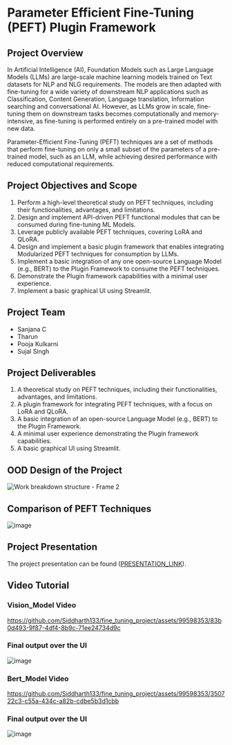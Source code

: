 # Parameter Efficient Fine-Tuning (PEFT) Plugin Framework

## Project Overview

In Artificial Intelligence (AI), Foundation Models such as Large Language Models (LLMs) are large-scale machine learning models trained on Text datasets for NLP and NLG requirements. The models are then adapted with fine-tuning for a wide variety of downstream NLP applications such as Classification, Content Generation, Language translation, Information searching and conversational AI. However, as LLMs grow in scale, fine-tuning them on downstream tasks becomes computationally and memory-intensive, as fine-tuning is performed entirely on a pre-trained model with new data.

Parameter-Efficient Fine-Tuning (PEFT) techniques are a set of methods that perform fine-tuning on only a small subset of the parameters of a pre-trained model, such as an LLM, while achieving desired performance with reduced computational requirements.

## Project Objectives and Scope

1. Perform a high-level theoretical study on PEFT techniques, including their functionalities, advantages, and limitations.
2. Design and implement API-driven PEFT functional modules that can be consumed during fine-tuning ML Models.
3. Leverage publicly available PEFT techniques, covering LoRA and QLoRA.
4. Design and implement a basic plugin framework that enables integrating Modularized PEFT techniques for consumption by LLMs.
5. Implement a basic integration of any one open-source Language Model (e.g., BERT) to the Plugin Framework to consume the PEFT techniques.
6. Demonstrate the Plugin framework capabilities with a minimal user experience.
7. Implement a basic graphical UI using Streamlit.

## Project Team

- Sanjana C
- Tharun
- Pooja Kulkarni
- Sujal Singh


## Project Deliverables

1. A theoretical study on PEFT techniques, including their functionalities, advantages, and limitations.
2. A plugin framework for integrating PEFT techniques, with a focus on LoRA and QLoRA.
3. A basic integration of an open-source Language Model (e.g., BERT) to the Plugin Framework.
4. A minimal user experience demonstrating the Plugin framework capabilities.
5. A basic graphical UI using Streamlit.

## OOD Design of the Project
![Work breakdown structure - Frame 2](https://github.com/Siddharth133/fine_tuning_project/assets/99598353/8248650f-0197-4b43-89c6-1a1a1d702cec)

## Comparison of PEFT Techniques

![image](https://github.com/Siddharth133/fine_tuning_project/assets/99598353/faa444a2-5790-4854-9b30-bfa5ab5cb6bc)


## Project Presentation

The project presentation can be found ([PRESENTATION_LINK](https://www.canva.com/design/DAGCLpb2Se0/nr2fc_PqIZDTa4UG9LINeQ/edit)).


## Video Tutorial

### Vision_Model Video 

https://github.com/Siddharth133/fine_tuning_project/assets/99598353/83b0d493-9f87-4df4-8b9c-71ee24734d9c


### Final output over the UI

![image](https://github.com/Siddharth133/fine_tuning_project/assets/99598353/07c214e9-094c-40ea-8264-9a8f4654aa1f)

### Bert_Model Video 

https://github.com/Siddharth133/fine_tuning_project/assets/99598353/350722c3-c55a-434c-a82b-cdbe5b3d1cbb

### Final output over the UI

![image](https://github.com/Siddharth133/fine_tuning_project/assets/99598353/555a909a-71f0-4ce8-9f1d-0f3b25c1a00f)

